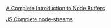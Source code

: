 [A Complete Introduction to Node Buffers](https://livecodestream.dev/post/2020-06-06-a-complete-introduction-to-node-buffers/)

[JS Complete node-streams](https://jscomplete.com/learn/node-beyond-basics/node-streams)
